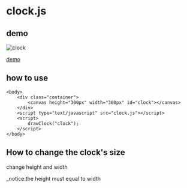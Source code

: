 # clock.js

## demo

![clock](https://iwangxing.cn/clock/clock.png)

[demo](https://iwangxing.cn/clock/index.html)

## how to use

```html/javascript
<body>
    <div class="container">
        <canvas height="300px" width="300px" id="clock"></canvas>
    </div>
    <script type="text/javascript" src="clock.js"></script>
    <script>
        drawClock("clock");
    </script>
</body>
```

## How to change the clock's size

change <canvas> height and width

\_notice:the height must equal to width
